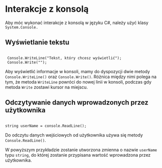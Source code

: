 # Interakcje z konsolą

Aby móc wykonać interakcje z konsolą w języku C#, należy użyć klasy `System.Console.` 

## Wyświetlanie tekstu

```

 Console.WriteLine("Tekst, który chcesz wyświetlić");
 Console.Write("");

```

Aby wyświetlić informacje w konsoli, mamy do dyspozycji dwie metody `Console.WriteLine()` oraz `Console.Write()`. Różnica między nimi polega na tym, że metoda `WriteLine` powróci do nowej linii w konsoli, podczas gdy metoda `Write` zostawi kursor na miejscu.

## Odczytywanie danych wprowadzonych przez użytkownika

```

string userName = console.ReadLine();

```

Do odczytu danych wejściowych od użytkownika używa się metody `Console.ReadLine()`.

W powyższym przykładzie zostanie utworzona zmienna o nazwie `userName` typu `string`, do której zostanie przypisana wartość wprowadzona przez użytkownika.
